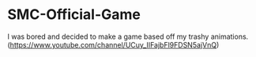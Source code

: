 # SMC-Official-Game
I was bored and decided to make a game based off my trashy animations. (https://www.youtube.com/channel/UCuy_IIFajbFl9FDSN5ajVnQ)
